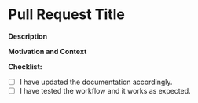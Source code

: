 # Pull Request Title

**Description**
<!--- Describe your changes in detail -->

**Motivation and Context**
<!--- Why is this change required? What problem does it solve? -->

**Checklist:**
- [ ] I have updated the documentation accordingly.
- [ ] I have tested the workflow and it works as expected.
